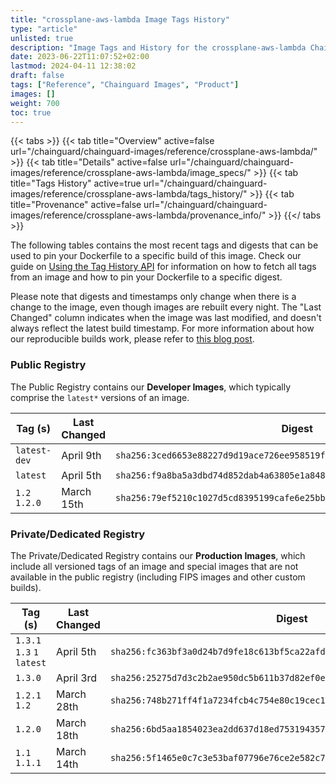 ```yaml
---
title: "crossplane-aws-lambda Image Tags History"
type: "article"
unlisted: true
description: "Image Tags and History for the crossplane-aws-lambda Chainguard Image"
date: 2023-06-22T11:07:52+02:00
lastmod: 2024-04-11 12:38:02
draft: false
tags: ["Reference", "Chainguard Images", "Product"]
images: []
weight: 700
toc: true
---
```


{{< tabs >}}
{{< tab title="Overview" active=false url="/chainguard/chainguard-images/reference/crossplane-aws-lambda/" >}}
{{< tab title="Details" active=false url="/chainguard/chainguard-images/reference/crossplane-aws-lambda/image_specs/" >}}
{{< tab title="Tags History" active=true url="/chainguard/chainguard-images/reference/crossplane-aws-lambda/tags_history/" >}}
{{< tab title="Provenance" active=false url="/chainguard/chainguard-images/reference/crossplane-aws-lambda/provenance_info/" >}}
{{</ tabs >}}

The following tables contains the most recent tags and digests that can be used to pin your Dockerfile to a specific build of this image. Check our guide on [Using the Tag History API](/chainguard/chainguard-images/using-the-tag-history-api/) for information on how to fetch all tags from an image and how to pin your Dockerfile to a specific digest.

Please note that digests and timestamps only change when there is a change to the image, even though images are rebuilt every night. The "Last Changed" column indicates when the image was last modified, and doesn't always reflect the latest build timestamp. For more information about how our reproducible builds work, please refer to [this blog post](https://www.chainguard.dev/unchained/reproducing-chainguards-reproducible-image-builds).

### Public Registry
The Public Registry contains our **Developer Images**, which typically comprise the `latest*` versions of an image.

| Tag (s)        | Last Changed | Digest                                                                    |
|----------------|--------------|---------------------------------------------------------------------------|
|  `latest-dev`  | April 9th    | `sha256:3ced6653e88227d9d19ace726ee958519f2ba630e5320a3ede36867ff58541ba` |
|  `latest`      | April 5th    | `sha256:f9a8ba5a3dbd74d852dab4a63805e1a8485b76d38932f20215b359f5f0d5b065` |
|  `1.2` `1.2.0` | March 15th   | `sha256:79ef5210c1027d5cd8395199cafe6e25bb3a436d8e1d02a095c3d1591f36f820` |


### Private/Dedicated Registry
The Private/Dedicated Registry contains our **Production Images**, which include all versioned tags of an image and special images that are not available in the public registry (including FIPS images and other custom builds).

| Tag (s)                     | Last Changed | Digest                                                                    |
|-----------------------------|--------------|---------------------------------------------------------------------------|
|  `1.3.1` `1.3` `1` `latest` | April 5th    | `sha256:fc363bf3a0d24b7d9fe18c613bf5ca22afde25c8a561e167f34b5902b2b185c3` |
|  `1.3.0`                    | April 3rd    | `sha256:25275d7d3c2b2ae950dc5b611b37d82ef0e0afa92c332043bc520607207b5612` |
|  `1.2.1` `1.2`              | March 28th   | `sha256:748b271ff4f1a7234fcb4c754e80c19cec139f3279937a5a6bcf4748427d5951` |
|  `1.2.0`                    | March 18th   | `sha256:6bd5aa1854023ea2dd637d18ed753194357743038cd16b0afa35b1cef2ccf095` |
|  `1.1` `1.1.1`              | March 14th   | `sha256:5f1465e0c7c3e53baf07796e76ce2e582c756b6820bafd265d3b8acc4f196b83` |

